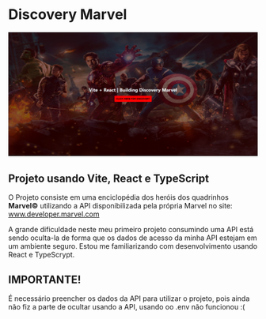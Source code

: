 # Discovery Marvel

![Preview for the Discovery Marvel](./src/assets/images/screenshot.PNG)

## Projeto usando Vite, React e TypeScript

O Projeto consiste em uma enciclopédia dos heróis dos quadrinhos <b>Marvel©</b> utilizando a API disponibilizada pela própria Marvel no site: www.developer.marvel.com

A grande dificuldade neste meu primeiro projeto consumindo uma API está sendo oculta-la de forma que os dados de acesso da minha API estejam em um ambiente seguro. Estou me familiarizando com desenvolvimento usando React e TypeScrypt.



## IMPORTANTE!
É necessário preencher os dados da API para utilizar o projeto, pois ainda não fiz a parte de ocultar usando a API, usando oo .env não funcionou :(